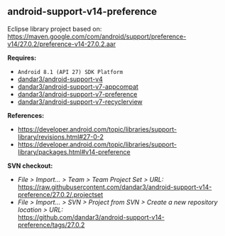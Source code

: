 ## android-support-v14-preference

Eclipse library project based on:<br/>
https://maven.google.com/com/android/support/preference-v14/27.0.2/preference-v14-27.0.2.aar

**Requires:**
- `Android 8.1 (API 27) SDK Platform`
- [dandar3/android-support-v4](https://github.com/dandar3/android-support-v4/tree/27.0.2)
- [dandar3/android-support-v7-appcompat](https://github.com/dandar3/android-support-v7-appcompat/tree/27.0.2)
- [dandar3/android-support-v7-preference](https://github.com/dandar3/android-support-v7-preference/tree/27.0.2)
- [dandar3/android-support-v7-recyclerview](https://github.com/dandar3/android-support-v7-recyclerview/tree/27.0.2)

**References:**
- https://developer.android.com/topic/libraries/support-library/revisions.html#27-0-2
- https://developer.android.com/topic/libraries/support-library/packages.html#v14-preference

**SVN checkout:**
- _File > Import... > Team > Team Project Set > URL:_<br/>
  https://raw.githubusercontent.com/dandar3/android-support-v14-preference/27.0.2/.projectset
- _File > Import... > SVN > Project from SVN > Create a new repository location > URL:_<br/>
  https://github.com/dandar3/android-support-v14-preference/tags/27.0.2